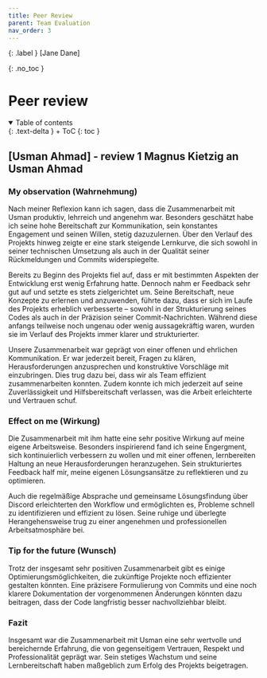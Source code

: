 ```yaml
---
title: Peer Review
parent: Team Evaluation
nav_order: 3
---
```


{: .label }
[Jane Dane]

{: .no_toc }
# Peer review

<details open markdown="block">
{: .text-delta }
<summary>Table of contents</summary>
+ ToC
{: toc }
</details>

## [Usman Ahmad] - review 1 Magnus Kietzig an Usman Ahmad

### My observation (Wahrnehmung)

Nach meiner Reflexion kann ich sagen, dass die Zusammenarbeit mit Usman produktiv, lehrreich und angenehm war. Besonders geschätzt habe ich seine hohe Bereitschaft zur Kommunikation, sein konstantes Engagement und seinen Willen, stetig dazuzulernen. Über den Verlauf des Projekts hinweg zeigte er eine stark steigende Lernkurve, die sich sowohl in seiner technischen Umsetzung als auch in der Qualität seiner Rückmeldungen und Commits widerspiegelte.

Bereits zu Beginn des Projekts fiel auf, dass er mit bestimmten Aspekten der Entwicklung erst wenig Erfahrung hatte. Dennoch nahm er Feedback sehr gut auf und setzte es stets zielgerichtet um. Seine Bereitschaft, neue Konzepte zu erlernen und anzuwenden, führte dazu, dass er sich im Laufe des Projekts erheblich verbesserte – sowohl in der Strukturierung seines Codes als auch in der Präzision seiner Commit-Nachrichten. Während diese anfangs teilweise noch ungenau oder wenig aussagekräftig waren, wurden sie im Verlauf des Projekts immer klarer und strukturierter.

Unsere Zusammenarbeit war geprägt von einer offenen und ehrlichen Kommunikation. Er war jederzeit bereit, Fragen zu klären, Herausforderungen anzusprechen und konstruktive Vorschläge mit einzubringen. Dies trug dazu bei, dass wir als Team effizient zusammenarbeiten konnten. Zudem konnte ich mich jederzeit auf seine Zuverlässigkeit und Hilfsbereitschaft verlassen, was die Arbeit erleichterte und Vertrauen schuf.

### Effect on me (Wirkung)

Die Zusammenarbeit mit ihm hatte eine sehr positive Wirkung auf meine eigene Arbeitsweise. Besonders inspirierend fand ich seine Engergment, sich kontinuierlich verbessern zu wollen und mit einer offenen, lernbereiten Haltung an neue Herausforderungen heranzugehen. Sein strukturiertes Feedback half mir, meine eigenen Lösungsansätze zu reflektieren und zu optimieren.

Auch die regelmäßige Absprache und gemeinsame Lösungsfindung über Discord erleichterten den Workflow und ermöglichten es, Probleme schnell zu identifizieren und effizient zu lösen. Seine ruhige und überlegte Herangehensweise trug zu einer angenehmen und professionellen Arbeitsatmosphäre bei.

### Tip for the future (Wunsch)

Trotz der insgesamt sehr positiven Zusammenarbeit gibt es einige Optimierungsmöglichkeiten, die zukünftige Projekte noch effizienter gestalten könnten. Eine präzisere Formulierung von Commits und eine noch klarere Dokumentation der vorgenommenen Änderungen könnten dazu beitragen, dass der Code langfristig besser nachvollziehbar bleibt. 

### Fazit
Insgesamt war die Zusammenarbeit mit Usman eine sehr wertvolle und bereichernde Erfahrung, die von gegenseitigem Vertrauen, Respekt und Professionalität geprägt war. Sein stetiges Wachstum und seine Lernbereitschaft haben maßgeblich zum Erfolg des Projekts beigetragen.